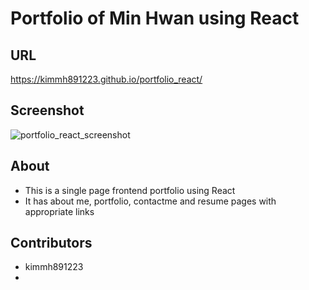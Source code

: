 # Portfolio of Min Hwan using React
## URL
https://kimmh891223.github.io/portfolio_react/
## Screenshot
![portfolio_react_screenshot](https://github.com/kimmh891223/portfolio_react/assets/125617951/dcba6d90-8007-4a5d-b7c8-cce4c30b00ec)


## About
- This is a single page frontend portfolio using React
- It has about me, portfolio, contactme and resume pages with appropriate links

## Contributors
- kimmh891223
- 
